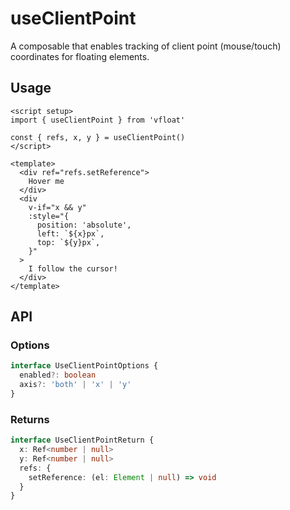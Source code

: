 # useClientPoint

A composable that enables tracking of client point (mouse/touch) coordinates for floating elements.

## Usage

```vue
<script setup>
import { useClientPoint } from 'vfloat'

const { refs, x, y } = useClientPoint()
</script>

<template>
  <div ref="refs.setReference">
    Hover me
  </div>
  <div
    v-if="x && y"
    :style="{
      position: 'absolute',
      left: `${x}px`,
      top: `${y}px`,
    }"
  >
    I follow the cursor!
  </div>
</template>
```

## API

### Options

```ts
interface UseClientPointOptions {
  enabled?: boolean
  axis?: 'both' | 'x' | 'y'
}
```

### Returns

```ts
interface UseClientPointReturn {
  x: Ref<number | null>
  y: Ref<number | null>
  refs: {
    setReference: (el: Element | null) => void
  }
}
```